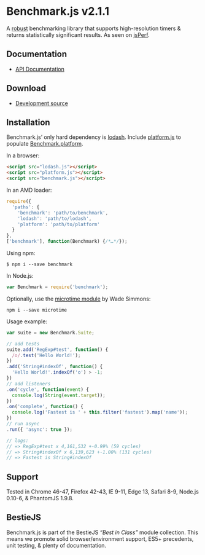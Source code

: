 # Benchmark.js v2.1.1

A [robust](https://mathiasbynens.be/notes/javascript-benchmarking "Bulletproof JavaScript benchmarks") benchmarking library that supports high-resolution timers & returns statistically significant results. As seen on [jsPerf](https://jsperf.com/).

## Documentation

* [API Documentation](https://benchmarkjs.com/docs)

## Download

 * [Development source](https://raw.githubusercontent.com/bestiejs/benchmark.js/2.1.1/benchmark.js)

## Installation

Benchmark.js’ only hard dependency is [lodash](https://lodash.com/).
Include [platform.js](https://mths.be/platform) to populate [Benchmark.platform](https://benchmarkjs.com/docs#platform).

In a browser:

```html
<script src="lodash.js"></script>
<script src="platform.js"></script>
<script src="benchmark.js"></script>
```

In an AMD loader:

```js
require({
  'paths': {
    'benchmark': 'path/to/benchmark',
    'lodash': 'path/to/lodash',
    'platform': 'path/to/platform'
  }
},
['benchmark'], function(Benchmark) {/*…*/});
```

Using npm:

```shell
$ npm i --save benchmark
```

In Node.js:

```js
var Benchmark = require('benchmark');
```

Optionally, use the [microtime module](https://github.com/wadey/node-microtime) by Wade Simmons:

```shell
npm i --save microtime
```

Usage example:

```js
var suite = new Benchmark.Suite;

// add tests
suite.add('RegExp#test', function() {
  /o/.test('Hello World!');
})
.add('String#indexOf', function() {
  'Hello World!'.indexOf('o') > -1;
})
// add listeners
.on('cycle', function(event) {
  console.log(String(event.target));
})
.on('complete', function() {
  console.log('Fastest is ' + this.filter('fastest').map('name'));
})
// run async
.run({ 'async': true });

// logs:
// => RegExp#test x 4,161,532 +-0.99% (59 cycles)
// => String#indexOf x 6,139,623 +-1.00% (131 cycles)
// => Fastest is String#indexOf
```

## Support

Tested in Chrome 46-47, Firefox 42-43, IE 9-11, Edge 13, Safari 8-9, Node.js 0.10-6, & PhantomJS 1.9.8.

## BestieJS

Benchmark.js is part of the BestieJS *“Best in Class”* module collection. This means we promote solid browser/environment support, ES5+ precedents, unit testing, & plenty of documentation.
